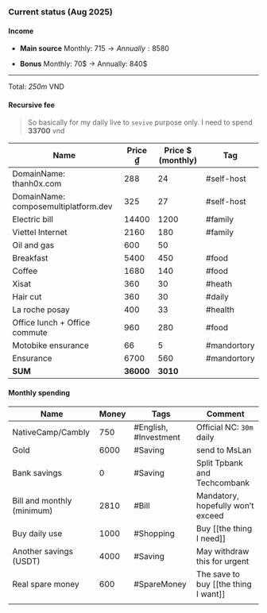 ### Current status (Aug 2025)
#### Income
+ **Main source** Monthly: 715$ →Annually: 8580$
- **Bonus** Monthly: 70$ -> Annually: 840$
---
Total: *250m* VND
#### Recursive fee
> So basically for my daily live to `sevive` purpose only. I need to spend **33700** vnd

| Name                                 | Price ₫   | Price $ (monthly) | Tag         |
| ------------------------------------ | --------- | ----------------- | ----------- |
| DomainName: thanh0x.com              | 288       | 24                | #self-host  |
| DomainName: composemultiplatform.dev | 325       | 27                | #self-host  |
| Electric bill                        | 14400     | 1200              | #family     |
| Viettel Internet                     | 2160      | 180               | #family     |
| Oil and gas                          | 600       | 50                |             |
| Breakfast                            | 5400      | 450               | #food       |
| Coffee                               | 1680      | 140               | #food       |
| Xisat                                | 360       | 30                | #heath      |
| Hair cut                             | 360       | 30                | #daily      |
| La roche posay                       | 400       | 33                | #health     |
| Office lunch + Office commute        | 960       | 280               | #food       |
| Motobike ensurance                   | 66        | 5                 | #mandortory |
| Ensurance                            | 6700      | 560               | #mandortory |
| **SUM**                              | **36000** | **3010**          |             |
#### Monthly spending
| Name                       | Money | Tags                  | Comment                              |
| -------------------------- | ----- | --------------------- | ------------------------------------ |
| NativeCamp/Cambly          | 750   | #English, #Investment | Official NC: `30m` daily             |
| Gold                       | 6000  | #Saving               | send to MsLan                        |
| Bank savings               | 0     | #Saving               | Split Tpbank and Techcombank         |
| Bill and monthly (minimum) | 2810  | #Bill                 | Mandatory, hopefully won’t exceed    |
| Buy daily use              | 1000  | #Shopping             | Buy [[the thing I need]]             |
| Another savings (USDT)     | 4000  | #Saving               | May withdraw this for urgent         |
| Real spare money           | 600   | #SpareMoney           | The save to buy [[the thing I want]] |
|                            |       |                       |                                      |


